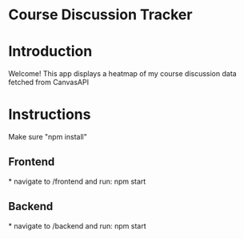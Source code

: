 # Course Discussion Tracker

<h1>Introduction</h1>
Welcome! This app displays a heatmap of my course discussion data fetched from CanvasAPI</br>

<h1>Instructions</h1>
Make sure "npm install"</br>
<h2>Frontend</h2>
* navigate to /frontend and run: npm start</br>
<h2>Backend</h2>
* navigate to /backend and run: npm start</br>
